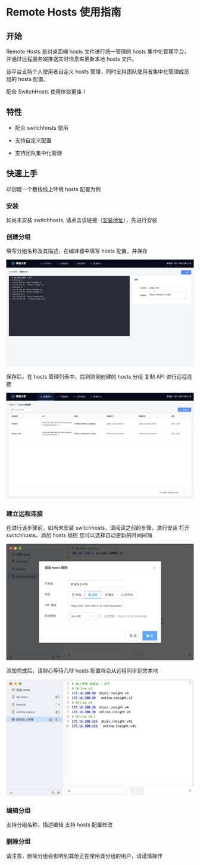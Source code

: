 # Remote Hosts 使用指南

## 开始

Remote Hosts 是对桌面端 hosts 文件进行统一管理的 hosts 集中化管理平台，并通过远程服务端推送实时信息来更新本地 hosts 文件。

该平台支持个人使用者自定义 hosts 管理，同时支持团队使用者集中化管理成员组的 hosts 配置。

配合 SwitchHosts 使用体验更佳！

## 特性

* 配合 switchhosts 使用

* 支持自定义配置

* 支持团队集中化管理

## 快速上手

以创建一个数栈线上环境 hosts 配置为例

### 安装

如尚未安装 switchhosts, 请点击该链接（[安装地址](https://oldj.github.io/SwitchHosts/)），先进行安装

### 创建分组

填写分组名称及其描述，在编译器中填写 hosts 配置，并保存

![create_hosts.png](../../imgs/create_hosts.png)

保存后，在 hosts 管理列表中，找到刚刚创建的 hosts 分组
复制 API 进行远程连接

![hosts_list.png](../../imgs/hosts_list.png)

### 建立远程连接

在进行该步骤前，如尚未安装 switchhosts，请阅读之前的步骤，进行安装
打开 switchhosts，添加 hosts 规则
您可以选择自动更新的时间间隔

![switchhosts.png](../../imgs/switchhosts.png)

添加完成后，请耐心等待几秒
hosts 配置将会从远程同步到您本地

![hosts_info.png](../../imgs/hosts_info.png)

### 编辑分组

支持分组名称，描述编辑
支持 hosts 配置修改

### 删除分组

请注意，删除分组会影响到其他正在使用该分组的用户，请谨慎操作
